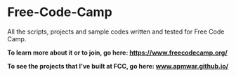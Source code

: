 # Free-Code-Camp
All the scripts, projects and sample codes written and tested for Free Code Camp.

<b> To learn more about it or to join, go here: https://www.freecodecamp.org/ </b>

<b> To see the projects that I've built at FCC, go here: www.apmwar.github.io/ </b>
